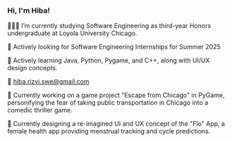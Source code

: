 ### Hi, I'm Hiba! 

👩🏽‍💻 I’m currently studying Software Engineering as third-year Honors undergraduate at Loyola University Chicago.

🔎 Actively looking for Software Engineering Internships for Summer 2025

💭 Actively learning Java, Python, Pygame, and C++, along with UI/UX design concepts.

📧 hiba.rizvi.swe@gmail.com

👾 Currently working on a game project "Escape from Chicago" in PyGame, personifying the fear of taking public transportation in Chicago into a comedic thriller game.

📲 Currently designing a re-imagined UI and UX concept of the "Flo" App, a female health app providing menstrual tracking and cycle predictions.
